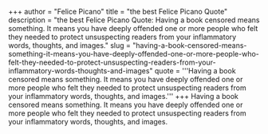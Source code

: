 +++
author = "Felice Picano"
title = "the best Felice Picano Quote"
description = "the best Felice Picano Quote: Having a book censored means something. It means you have deeply offended one or more people who felt they needed to protect unsuspecting readers from your inflammatory words, thoughts, and images."
slug = "having-a-book-censored-means-something-it-means-you-have-deeply-offended-one-or-more-people-who-felt-they-needed-to-protect-unsuspecting-readers-from-your-inflammatory-words-thoughts-and-images"
quote = '''Having a book censored means something. It means you have deeply offended one or more people who felt they needed to protect unsuspecting readers from your inflammatory words, thoughts, and images.'''
+++
Having a book censored means something. It means you have deeply offended one or more people who felt they needed to protect unsuspecting readers from your inflammatory words, thoughts, and images.
